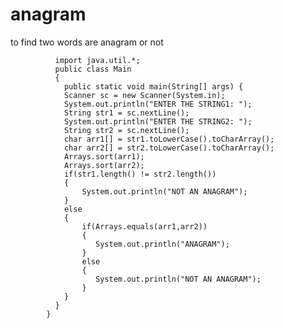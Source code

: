 # anagram
to find two words are anagram or not
          
              import java.util.*;
              public class Main
              {
                public static void main(String[] args) {
                Scanner sc = new Scanner(System.in);
                System.out.println("ENTER THE STRING1: ");
                String str1 = sc.nextLine();
                System.out.println("ENTER THE STRING2: ");
                String str2 = sc.nextLine();
                char arr1[] = str1.toLowerCase().toCharArray();
                char arr2[] = str2.toLowerCase().toCharArray();
                Arrays.sort(arr1);
                Arrays.sort(arr2);
                if(str1.length() != str2.length())
                {
                    System.out.println("NOT AN ANAGRAM");
                }
                else
                {
                    if(Arrays.equals(arr1,arr2))
                    {
                       System.out.println("ANAGRAM"); 
                    }
                    else
                    {
                       System.out.println("NOT AN ANAGRAM");  
                    }
                }
              }
            }
  
